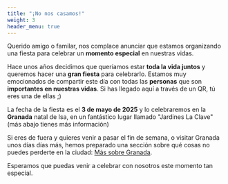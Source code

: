 ```yaml
---
title: "¡No nos casamos!"
weight: 3
header_menu: true
---
```


Querido amigo o familar, nos complace anunciar que estamos organizando una fiesta para celebrar un **momento especial** en nuestras vidas. 

Hace unos años decidimos que queríamos estar **toda la vida juntos** y queremos hacer una **gran fiesta** para celebrarlo. Estamos muy emocionados de compartir este día con todas las **personas** que son **importantes en nuestras vidas**. Si has llegado aquí a través de un QR, tú eres una de ellas ;)

La fecha de la fiesta es el **3 de mayo de 2025** y lo celebraremos en la **Granada** natal de Isa, en un fantástico lugar llamado "Jardines La Clave" (más abajo tienes más información) 

Si eres de fuera y quieres venir a pasar el fin de semana, o visitar Granada unos días días más, hemos preparado una sección sobre qué cosas no puedes perderte en la ciudad: [Más sobre Granada](granada).

Esperamos que puedas venir a celebrar con nosotros este momento tan especial.
